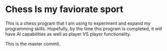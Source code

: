 Chess
Is my faviorate sport
=====

This is a chess program that I am using to experiment and expand my programming skills. Hopefully, by the time this program is completed, it will have AI capabilities as well as player VS player functionality.

This is the master commit.

